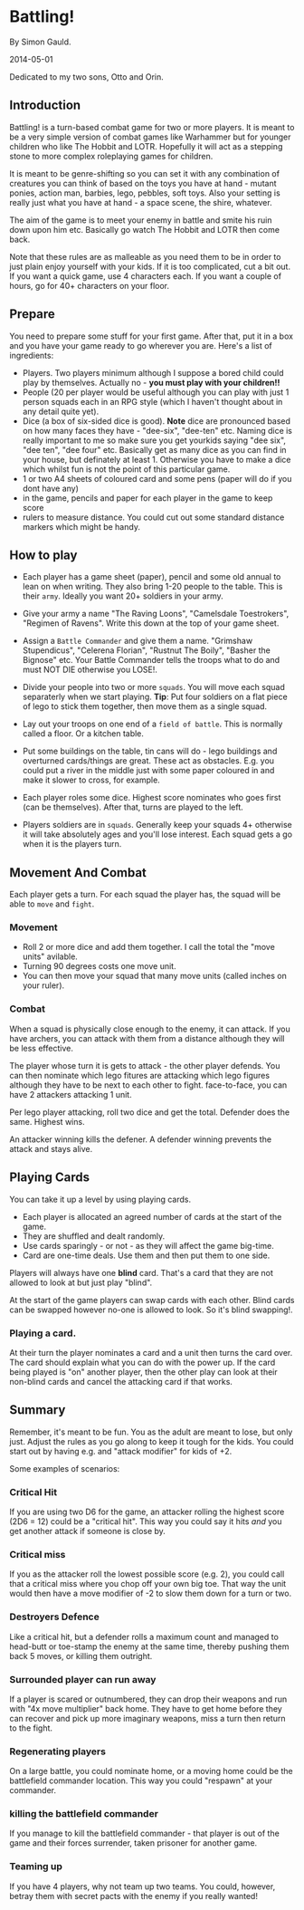 # Battling!

By Simon Gauld.

2014-05-01

Dedicated to my two sons, Otto and Orin.

## Introduction

Battling! is a turn-based combat game for two or more players.  It is meant to be a very simple version of combat games like Warhammer but for younger children who like The Hobbit and LOTR.   Hopefully it will act as a stepping stone to more complex roleplaying games for children.  

It is meant to be genre-shifting so you can set it with any combination of creatures you can think of based on the toys you have at hand - mutant ponies, action man, barbies, lego, pebbles, soft toys.  Also your setting is really just what you have at hand - a space scene, the shire, whatever.

The aim of the game is to meet your enemy in battle and smite his ruin down upon him etc.  Basically go watch The Hobbit and LOTR then come back.

Note that these rules are as malleable as you need them to be in order to just plain enjoy yourself with your kids.   If it is too complicated, cut a bit out.  If you want a quick game, use 4 characters each. If you want a couple of hours, go for 40+ characters on your floor.

## Prepare

You need to prepare some stuff for your first game.  After that, put it in a box and you have your game ready to go wherever you are.  Here's a list of ingredients:

* Players.  Two players minimum although I suppose a bored child could play by themselves.  Actually no - **you must play with your children!!**
* People (20 per player would be useful although you can play with just 1 person squads each in an RPG style (which I haven't thought about in any detail quite yet).
* Dice (a box of six-sided dice is good).   **Note** dice are pronounced based on how many faces they have - "dee-six", "dee-ten" etc.   Naming dice is really important to me so make sure you get yourkids saying "dee six", "dee ten", "dee four" etc.   Basically get as many dice as you can find in your house, but definately at least 1.  Otherwise you have to make a dice which whilst fun is not the point of this particular game.
* 1 or two A4 sheets of coloured card and some pens (paper will do if you dont have any)
* in the game, pencils and paper for each player in the game to keep score
* rulers to measure distance.  You could cut out some standard distance markers which might be handy. 

## How to play

* Each player has a game sheet (paper), pencil and some old annual to lean on when writing.  They also bring 1-20 people to the table.  This is their `army`.  Ideally you want 20+ soldiers in your army.  

* Give your army a name "The Raving Loons", "Camelsdale Toestrokers", "Regimen of Ravens".  Write this down at the top of your game sheet.

* Assign a `Battle Commander` and give them a name.  "Grimshaw Stupendicus", "Celerena Florian", "Rustnut The Boily", "Basher the Bignose" etc.  Your Battle Commander tells the troops what to do and must NOT DIE otherwise you LOSE!.

* Divide your people into two or more `squads`.  You will move each squad separaterly when we start playing.  **Tip**: Put four soldiers on a flat piece of lego to stick them together, then move them as a single squad.

* Lay out your troops on one end of a `field of battle`.  This is normally called a floor.  Or a kitchen table.  

* Put some buildings on the table, tin cans will do - lego buildings and overturned cards/things are great.  These act as obstacles.   E.g. you could put a river in the middle just with some paper coloured in and make it slower to cross, for example.

* Each player roles some dice.  Highest score nominates who goes first (can be themselves).  After that, turns are played to the left.

* Players soldiers are in `squads`.  Generally keep your squads 4+ otherwise it will take absolutely ages and you'll lose interest.   Each squad gets a go when it is the players turn.


## Movement And Combat

Each player gets a turn.  For each squad the player has, the squad will be able to `move` and `fight`.   

### Movement

* Roll 2 or more dice and add them together.  I call the total the "move units" avilable.  
* Turning 90 degrees costs one move unit.  
* You can then move your squad that many move units (called inches on your ruler).

### Combat

When a squad is physically close enough to the enemy, it can attack.  If you have archers, you can attack with them from a distance although they will be less effective.

The player whose turn it is gets to attack - the other player defends.  You can then nominate which lego fitures are attacking which lego figures although they have to be next to each other to fight.  face-to-face, you can have 2 attackers attacking 1 unit.

Per lego player attacking, roll two dice and get the total.  Defender does the same.  Highest wins.

An attacker winning kills the defener.  A defender winning prevents the attack and stays alive.


## Playing Cards


You can take it up a level by using playing cards.   

* Each player is allocated an agreed number of cards at the start of the game.  
* They are shuffled and dealt randomly.    
* Use cards sparingly - or not - as they will affect the game big-time.
* Card are one-time deals.  Use them and then put them to one side.

Players will always have one **blind** card.  That's a card that they are not allowed to look at but just play "blind".
 
At the start of the game players can swap cards with each other. Blind cards can be swapped however no-one is allowed to look. So it's blind swapping!.

### Playing a card. 

At their turn the player nominates a card and a unit then turns the card over.  The card should explain what you can do with the power up.   If the card being played is "on" another player, then the other play can look at their non-blind cards and cancel the attacking card if that works.


## Summary

Remember, it's meant to be fun.  You as the adult are meant to lose, but only just.   Adjust the rules as you go along to keep it tough for the kids.  You could start out by having e.g. and "attack modifier" for kids of +2.  

Some examples of scenarios:

### Critical Hit

If you are using two D6 for the game, an attacker rolling the highest score (2D6 = 12) could be a "critical hit".  This way you could say it hits *and* you get another attack if someone is close by.

### Critical miss

If you as the attacker roll the lowest possible score (e.g. 2), you could call that a critical miss where you chop off your own big toe.  That way the unit would then have a move modifier of -2 to slow them down for a turn or two.

### Destroyers Defence

Like a critical hit, but a defender rolls a maximum count and managed to head-butt or toe-stamp the enemy at the same time, thereby pushing them back 5 moves, or killing them outright.  

### Surrounded player can run away

If a player is scared or outnumbered, they can drop their weapons and run with "4x move multiplier" back home.  They have to get home before they can recover and pick up more imaginary weapons, miss a turn then return to the fight.

### Regenerating players

On a large battle, you could nominate home, or a moving home could be the battlefield commander location.  This way you could "respawn" at your commander.  

### killing the battlefield commander

If you manage to kill the battlefield commander - that player is out of the game and their forces surrender, taken prisoner for another game. 

### Teaming up 

If you have 4 players, why not team up two teams.   You could, however, betray them with secret pacts with the enemy if you really wanted!
